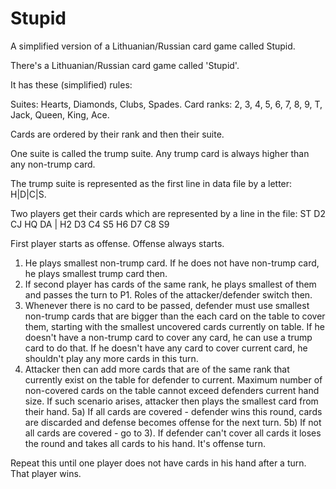 Stupid
======

A simplified version of a Lithuanian/Russian card game called Stupid. 

 
There's a Lithuanian/Russian card game called 'Stupid'.

It has these (simplified) rules:

Suites: Hearts, Diamonds, Clubs, Spades.
Card ranks: 2, 3, 4, 5, 6, 7, 8, 9, T, Jack, Queen, King, Ace.

Cards are ordered by their rank and then their suite.

One suite is called the trump suite. Any trump card is always higher than any non-trump card.

The trump suite is represented as the first line in data file by a letter: H|D|C|S.

Two players get their cards which are represented by a line in the file:
ST D2 CJ HQ DA | H2 D3 C4 S5 H6 D7 C8 S9

First player starts as offense. Offense always starts.

1) He plays smallest non-trump card. If he does not have non-trump card, he plays smallest trump card then.
2) If second player has cards of the same rank, he plays smallest of them and passes the turn to P1. Roles of the attacker/defender switch then.
3) Whenever there is no card to be passed, defender must use smallest non-trump cards that are bigger than the each card on the table to cover them, starting with the smallest uncovered cards currently on table. If he doesn't have a non-trump card to cover any card, he can use a trump card to do that. If he doesn't have any card to cover current card, he shouldn't play any more cards in this turn.
4) Attacker then can add more cards that are of the same rank that currently exist on the table for defender to current. Maximum number of non-covered cards on the table cannot exceed defenders current hand size. If such scenario arises, attacker then plays the smallest card from their hand.
5a) If all cards are covered - defender wins this round, cards are discarded and defense becomes offense for the next turn.
5b) If not all cards are covered - go to 3). If defender can't cover all cards it loses the round and takes all cards to his hand. It's offense turn.

Repeat this until one player does not have cards in his hand after a turn.
That player wins.
